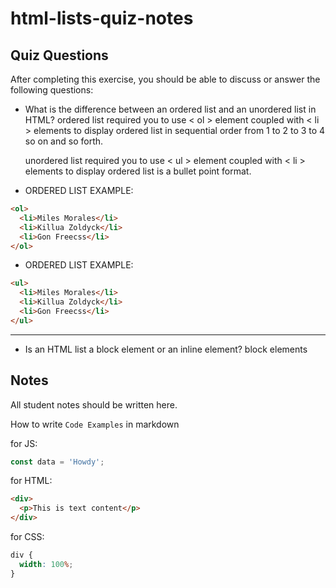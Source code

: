 # html-lists-quiz-notes

## Quiz Questions

After completing this exercise, you should be able to discuss or answer the following questions:

- What is the difference between an ordered list and an unordered list in HTML?
  ordered list required you to use < ol > element coupled with < li > elements to display
  ordered list in sequential order from 1 to 2 to 3 to 4 so on and so forth.

  unordered list required you to use < ul > element coupled with < li > elements to display ordered list is a bullet point format.

- ORDERED LIST EXAMPLE:

```html
<ol>
  <li>Miles Morales</li>
  <li>Killua Zoldyck</li>
  <li>Gon Freecss</li>
</ol>
```

- ORDERED LIST EXAMPLE:

```html
<ul>
  <li>Miles Morales</li>
  <li>Killua Zoldyck</li>
  <li>Gon Freecss</li>
</ul>
```

---

- Is an HTML list a block element or an inline element?
  block elements

## Notes

All student notes should be written here.

How to write `Code Examples` in markdown

for JS:

```javascript
const data = 'Howdy';
```

for HTML:

```html
<div>
  <p>This is text content</p>
</div>
```

for CSS:

```css
div {
  width: 100%;
}
```
